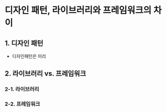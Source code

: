 # 디자인 패턴, 라이브러리와 프레임워크의 차이

## 1. 디자인 패턴

* 디자인패턴은 미리&#x20;

## 2. 라이브러리 vs. 프레임워크&#x20;

### 2-1. 라이브러리&#x20;

### 2-2. 프레임워크&#x20;

